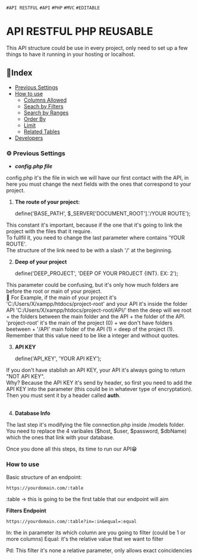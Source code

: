 `#API RESTFUL` `#API` `#PHP` `#MVC` `#EDITABLE`

# API RESTFUL PHP REUSABLE

This API structure could be use in every project, only need to set up a few things to have it running in your hosting or localhost.

## 📝Index 
- [Previous Settings](#%EF%B8%8F-previous-settings)
- [How to use](#how-to-use)
    - [Columns Allowed](#columns-allowed-endpoint)
    - [Seach by Filters](#filters-endpoint)
    - [Search by Ranges](#ranges-endpoint)
    - [Order By](#order-by-endpoint)
    - [Limit](#limit-endpoint)
    - [Related Tables](#related-tables-endpoint)   
- [Developers](#developers)

### ⚙️ Previous Settings

- ***config.php file***

config.php it's the file in wich we will have our first contact with the API, in here you must change the next fields with the ones that correspond to your project.

1. **The route of your project:**

    define('BASE_PATH', $_SERVER['DOCUMENT_ROOT'].'/YOUR ROUTE');

This constant it's important, because if the one that it's going to link the project with the files that it require. <br>
To fullfil it, you need to change the last parameter where contains 'YOUR ROUTE'. <br>
The structure of the link need to be with a slash '/' at the beginning. <br>

2. **Deep of your project**

    define('DEEP_PROJECT', 'DEEP OF YOUR PROJECT {INT}. EX: 2');

This parameter could be confusing, but it's only how much folders are before the root or main of your project. <br>
🤔 For Example, if the main of your project it's 'C:/Users/X/xampp/htdocs/project-root' and your API it's inside the folder API 'C:/Users/X/xampp/htdocs/project-root/API/' then the deep will we root + the folders between the main folder and the API + the folder of the API. 'project-root' it's the main of the project (0) + we don't have folders beetween + '/API' main folder of the API (1) = deep of the project (1). <br>
Remember that this value need to be like a integer and without quotes.

3. **API KEY**

    define('API_KEY', 'YOUR API KEY');

If you don't have stablish an API KEY, your API it's always going to return "NOT API KEY". <br>
Why? Because the API KEY it's send by header, so first you need to add the API KEY into the parameter (this could be in whatever type of encryptation). Then you must sent it by a header called **auth**. <br><br>

4. **Database Info**

The last step it's modifying the file connection.php inside /models folder.
You need to replace the 4 varibales ($host, $user, $password, $dbName) which the ones that link with your database.

Once you done all this steps, its time to run our API😁

### How to use

Basic structure of an endpoint:

    https://yourdomain.com/:table

:table -> this is going to be the first table that our endpoint will aim

**Filters Endpoint**

    https://yourdomain.com/:table?in=:in&equal=:equal

In: the in parameter its which column are you going to filter (could be 1 or more columns)
Equal: it's the relative value that we want to filter

Pd: This filter it's none a relative parameter, only allows exact coincidencies

